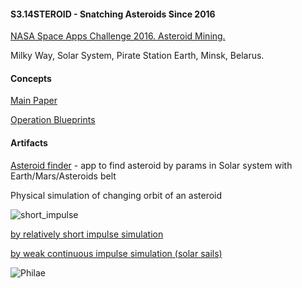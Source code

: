 #### S3.14STEROID - Snatching Asteroids Since 2016

[NASA Space Apps Challenge 2016. Asteroid Mining.](https://2016.spaceappschallenge.org/challenges/solar-system/asteroid-mining/projects/s3.14steroid)

Milky Way, Solar System, Pirate Station Earth, Minsk, Belarus.

#### Concepts

[Main Paper](doc/paper.pdf)

[Operation Blueprints](doc/blueprint.pdf)

#### Artifacts

[Asteroid finder](http://theghostbel.github.io/capture-asteroid/) - app to find asteroid by params in Solar system with Earth/Mars/Asteroids belt

Physical simulation of changing orbit of an asteroid

![short_impulse](https://raw.githubusercontent.com/theghostbel/capture-asteroid/master/doc/change_orbit_-_short-impulse.webp)

[by relatively short impulse simulation](https://www.youtube.com/watch?v=mwSNx3kNXdc)

[by weak continuous impulse simulation (solar sails)](https://www.youtube.com/watch?v=1OB3MKc2lu8)

![Philae](https://media.giphy.com/media/yoJC2u6vQ5bwZlAHGo/giphy.gif)

